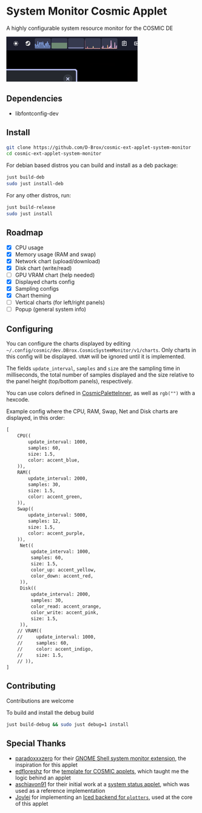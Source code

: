 # System Monitor Cosmic Applet

A highly configurable system resource monitor for the COSMIC DE 

![screenshot of the applet](./res/screenshot.png)


## Dependencies
- libfontconfig-dev

## Install

```sh
git clone https://github.com/D-Brox/cosmic-ext-applet-system-monitor 
cd cosmic-ext-applet-system-monitor 
```

For debian based distros you can build and install as a deb package:
```sh
just build-deb
sudo just install-deb
```

For any other distros, run:
```sh
just build-release
sudo just install
```

## Roadmap

- [x] CPU usage
- [x] Memory usage (RAM and swap)
- [x] Network chart (upload/download)
- [x] Disk chart (write/read)
- [ ] GPU VRAM chart (help needed)
- [x] Displayed charts config
- [x] Sampling configs
- [x] Chart theming
- [ ] Vertical charts (for left/right panels)
- [ ] Popup (general system info)

## Configuring

You can configure the charts displayed by editing `~/.config/cosmic/dev.DBrox.CosmicSystemMonitor/v1/charts`. Only charts in this config will be displayed. `VRAM` will be ignored until it is implemented.

The fields `update_interval`, `samples` and `size` are the sampling time in milliseconds, the total number of samples displayed and the size relative to the panel height (top/bottom panels), respectively.

You can use colors defined in [CosmicPaletteInner](https://pop-os.github.io/libcosmic/cosmic/cosmic_theme/struct.CosmicPaletteInner.html), as well as `rgb("")` with a hexcode.

Example config where the CPU, RAM, Swap, Net and Disk charts are displayed, in this order:
```ron
[
    CPU((
        update_interval: 1000,
        samples: 60,
        size: 1.5,
        color: accent_blue,
    )),
    RAM((
        update_interval: 2000,
        samples: 30,
        size: 1.5,
        color: accent_green,
    )),
    Swap((
        update_interval: 5000,
        samples: 12,
        size: 1.5,
        color: accent_purple,
    )),
     Net((
         update_interval: 1000,
         samples: 60,
         size: 1.5,
         color_up: accent_yellow,
         color_down: accent_red,
     )),
     Disk((
         update_interval: 2000,
         samples: 30,
         color_read: accent_orange,
         color_write: accent_pink,
         size: 1.5,
     )),
    // VRAM((
    //     update_interval: 1000,
    //     samples: 60,
    //     color: accent_indigo,
    //     size: 1.5,
    // )),
]
```

## Contributing

Contributions are welcome

To build and install the debug build

```sh
just build-debug && sudo just debug=1 install
```

## Special Thanks

- [paradoxxxzero](https://github.com/paradoxxxzero) for their [GNOME Shell system monitor extension](https://github.com/paradoxxxzero/gnome-shell-system-monitor-applet), the inspiration for this applet
- [edfloreshz](https://github.com/edfloreshz) for the [template for COSMIC applets](https://github.com/edfloreshz/cosmic-applet-template), which taught me the logic behind an applet
- [aschiavon91](https://github.com/aschiavon91) for their initial work at a [system status applet](https://github.com/aschiavon91/cosmic-applet-sys-status/), which was used as a reference implementation
- [Joylei](https://github.com/Joylei) for implementing an [Iced backend for `plotters`](https://github.com/Joylei/plotters-iced), used at the core of this applet

